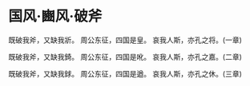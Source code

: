 # 国风·豳风·破斧

既破我斧，又缺我斨。
周公东征，四国是皇。
哀我人斯，亦孔之将。(一章)

既破我斧，又缺我錡。
周公东征，四国是吪。
哀我人斯，亦孔之嘉。(二章)

既破我斧，又缺我銶。
周公东征，四国是遒。
哀我人斯，亦孔之休。(三章)


